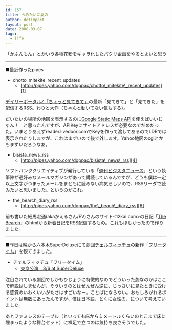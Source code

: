 ```yaml
---
id: 157
title: 今みたいに夏の
author: dotimpact
layout: post
date: 2008-03-07
tags:
  - life
---
```

「かふんもん」とかいう各種花粉をキャラ化したパクリ企画をやるとよいと思う

* * *

■最近作ったpipes

  * chotto&#95;mitekite&#95;recent&#95;updates 
      * [http://pipes.yahoo.com/doppac/chotto\_mitekite\_recent_updates][1]

[デイリーポータルZ「ちょっと見てきて」][2]の最新「見てきて」と「見てきた」を配信するRSS。わりと大作（ちゃんと動いてない気もする）。

だいたいの場所の地図を表示するのに[Google Static Maps API][3]を使えばいいじゃん！　と思ったんですが、APIKeyにサイトアドレスが必要なのでだめだった。いまとりあえずreader.livedoor.comでKeyを作って渡してあるのでLDRでは表示されたりしますが、これはまずいので後で外します。Yahoo地図のcgiとかもまずいだろうなあ。

  * bisista&#95;news&#95;rss 
      * [http://pipes.yahoo.com/doppac/bisista\_news\_rss][4]

ソフトバンククリエイティブが発行している「[週刊ビジスタニュース][5]」という執筆陣が通好みなメールマガジンがあって購読しているんですが、どうも僕は一定以上文字がつまったメールをまともに読めない病気らしいので、RSSリーダで読みたいと思いました。というのがこれ。

  * the&#95;bearch&#95;diary&#95;rss 
      * [http://pipes.yahoo.com/doppac/the\_beach\_diary_rss][6]

前も書いた細馬宏通(akaかえるさん/EV)さんのサイト<12kai.com>の日記「[The Bearch][7]」のhtmlから新着日記をRSS配信するもの。これもほしかったので作りました。

* * *

■昨日は晩から六本木SuperDeluxeにて劇団[チェルフィッチュ][8]の新作「[フリータイム][9]」を観てきました。

  * チェルフィッチュ「フリータイム」 
      * [東京公演　3/6 at SuperDeluxe][10]

注目されている劇団でしかもひじょうに特徴的なのでどういった劇なのかはここで解説はしませんが、そういうのとはぜんぜん逆に、じっさいに見たときに受ける感覚のいわくいいがたさはすごいなー。ことばにならない。おもしろがれるポイントは無数にあったんですが、僕は日本語、とくに女性の、について考えていました。

あとファミレスのテーブル（といっても床から１メートルくらいのとこまで床に埋まったような舞台セット）に裸足で立つのは気持ち良さそうでした。

 [1]: http://pipes.yahoo.com/doppac/chotto_mitekite_recent_updates
 [2]: http://portal.nifty.com/mitekite/index.htm
 [3]: http://code.google.com/apis/maps/documentation/staticmaps/
 [4]: http://pipes.yahoo.com/doppac/bisista_news_rss
 [5]: http://www.sbcr.jp/bisista/mail/
 [6]: http://pipes.yahoo.com/doppac/the_beach_diary_rss
 [7]: http://12kai.com/diarymenu.html
 [8]: http://chelfitsch.net/
 [9]: http://chelfitsch.net/next_performance/2_2.html
 [10]: http://www.super-deluxe.com/2008/3/6/chelfitsch1/
